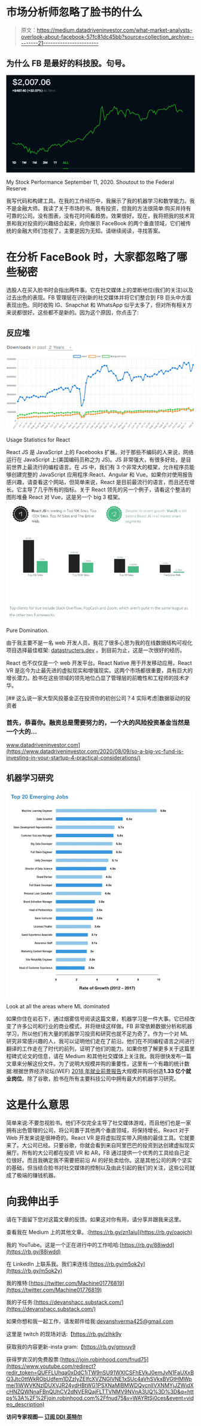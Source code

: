 # 市场分析师忽略了脸书的什么

> 原文：<https://medium.datadriveninvestor.com/what-market-analysts-overlook-about-facebook-57fc81dc45bb?source=collection_archive---------21----------------------->

## 为什么 FB 是最好的科技股。句号。

![](img/d3ee18300b2c6b5f1994b72304249a20.png)

My Stock Performance September 11, 2020\. Shoutout to the Federal Reserve

我写代码和构建工具。在我的工作经历中，我展示了我的机器学习和数学能力。我不是金融大师。我读了关于市场的书。我有投资，但我的方法很简单:购买并持有可靠的公司。没有图表，没有花时间看趋势。效果很好。现在，我将把我的技术背景和我对投资的兴趣结合起来，向你展示 FaceBook 的两个垂直领域，它们被传统的金融大师们忽视了，主要是因为无知。请继续阅读，寻找答案。

# 在分析 FaceBook 时，大家都忽略了哪些秘密

选股人在买入脸书时会指出两件事。它在社交媒体上的垄断地位(我们的关注)以及过去出色的表现。FB 管理层在识别新的社交媒体并将它们整合到 FB 巨头中方面表现出色。同时收购 IG、Snapchat 和 WhatsApp 似乎太多了，但对所有相关方来说都很好。这些都不是新的。因为这个原因，你点击了:

## 反应堆

![](img/c9b68177c9534e4727a868f8c6ffa70f.png)

Usage Statistics for React

React JS 是 JavaScript 上的 Facebooks 扩展。对于那些不编码的人来说，网络运行在 JavaScript 上(美国编码员称之为 JS)。JS 非常强大，有很多好处，是目前世界上最流行的编程语言。在 JS 中，我们有 3 个非常大的框架，允许程序员能够创建完整的 JavaScript 应用程序:React、Angular 和 Vue。如果你对使用报告感兴趣，请查看这个网站，但简单来说，React 是目前最流行的语言，而且还在增长。它主导了几乎所有的指标。关于 React 领先的另一个例子，请看这个整洁的图形堆叠 React 对 Vue，这是另一个 big 3 框架。

![](img/f505d4a86dc3f4238fc4bd538f6fea2d.png)

Pure Domination.

由于我主要不是一名 web 开发人员，我花了很多心思为我的在线数据结构可视化项目选择最佳框架: [datastructers.dev](https://datastructures.dev/) 。到目前为止，这是一次很好的经历。

React 也不仅仅是一个 web 开发平台。React Native 用于开发移动应用，React VR 是迄今为止最先进的虚拟现实和增强现实。这两个市场都很重要，具有巨大的增长潜力。脸书在这些领域的领先地位凸显了管理层的前瞻性和工程师的技术才华。

[](https://www.datadriveninvestor.com/2020/08/09/so-a-big-vc-fund-is-investing-in-your-startup-4-practical-considerations/) [## 这么说一家大型风投基金正在投资你的初创公司？4 实际考虑|数据驱动的投资者

### 首先，恭喜你。融资总是需要努力的，一个大的风险投资基金当然是一个大的…

www.datadriveninvestor.com](https://www.datadriveninvestor.com/2020/08/09/so-a-big-vc-fund-is-investing-in-your-startup-4-practical-considerations/) 

## 机器学习研究

![](img/93909abf3a92a9b37e049063c7f469a0.png)

Look at all the areas where ML dominated

如果你住在岩石下，通过烟雾信号阅读这篇文章，机器学习是一件大事。它已经改变了许多公司和行业的商业模式，并将继续这样做。FB 非常依赖数据分析和机器学习，所以他们有大量的机器学习投资和研究也就不足为奇了。作为一个对 ML 研究非常感兴趣的人，我可以证明他们走在了前沿。他们在不同编程语言之间进行翻译的工作走在了时代的前列，证明了他们的能力。如果你想了解更多关于这篇里程碑式论文的信息，请在 Medium 和其他社交媒体上关注我。我将很快发布一篇文章来分解这份文件。为了说明大规模并购的重要性，这里有一个有趣的统计数据:根据世界经济论坛(WEF) [2018 年就业前景报告](https://www.weforum.org/reports/the-future-of-jobs-report-2018)大规模并购将创造**1.33 亿个就业岗位**。除了谷歌，脸书在所有主要科技公司中拥有最大的机器学习研究。

# 这是什么意思

简单来说:不要忽视脸书。他们不仅完全主导了社交媒体游戏，而且他们也是一家拥有出色管理的公司，将公司置于其他两个垂直领域，将保持增长。React 对于 Web 开发来说是很神奇的。React VR 是将虚拟现实带入网络的最佳工具。它就要来了。大公司已经。只要谷歌，你就会看到来自阿里巴巴的投资到达创建虚拟现实展厅。所有的大公司都在投资 VR 和 AR，FB 通过提供一个优秀的工具给自己定位很好。而且我确定我不需要把前沿 AI 的好处卖给你。这是其他公司的两个坚实的基础，但当结合脸书对社交媒体的控制以及由此引起的我们的关注，这些公司就成了极端的赚钱机器。

# 向我伸出手

请在下面留下您对这篇文章的反馈。如果这对你有用，请分享并跟我来这里。

查看我在 Medium 上的其他文章。:[https://rb.gy/zn1aiu](https://rb.gy/oaojch)

我的 YouTube。这是一个正在进行中的工作哈哈:[https://rb.gy/88iwdd](https://rb.gy/88iwdd)

在 LinkedIn 上联系我。我们来连线:[https://rb.gy/m5ok2y](https://rb.gy/m5ok2y)

我的推特:[https://twitter.com/Machine01776819](https://twitter.com/Machine01776819)

我的子任务:[https://devanshacc.substack.com/](https://devanshacc.substack.com/)

如果你想和我一起工作，请发邮件给我:devanshverma425@gmail.com

这里是 twitch 的现场对话:【https://rb.gy/zlhk9y 

获取我的内容更新-insta gram:【https://rb.gy/gmvuy9 

获得罗宾汉的免费股票:[https://join.robinhood.com/fnud75](https://www.youtube.com/redirect?redir_token=QUFFLUhqa0xDdC1jTW9nSU91WXlCSFhEVkJ0emJvN1FaUXxBQ3Jtc0ttWkRObUdfem1DZzIyZElfcXVZNGlVNE1xSUc4aVhSVkxBVGtHMWpmei1lWWVKNzlDUXVJR24ydHBtWG1PSXNaMlBMWDQycnlIVXNMYjJZWjdXcHNZQWNnaFBnQUhCV2dNVERQajFLTTVNMV9NVnA3UQ%3D%3D&q=https%3A%2F%2Fjoin.robinhood.com%2Ffnud75&v=WAYRtSj0ces&event=video_description)

**访问专家视图—** [**订阅 DDI 英特尔**](https://datadriveninvestor.com/ddi-intel)